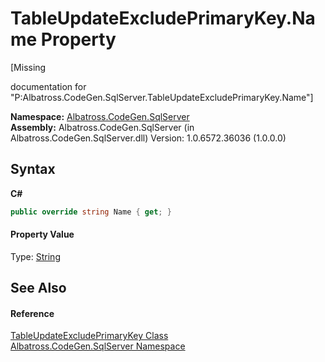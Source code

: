 # TableUpdateExcludePrimaryKey.Name Property 
 

\[Missing <summary> documentation for "P:Albatross.CodeGen.SqlServer.TableUpdateExcludePrimaryKey.Name"\]

**Namespace:**&nbsp;<a href="9727DDEC">Albatross.CodeGen.SqlServer</a><br />**Assembly:**&nbsp;Albatross.CodeGen.SqlServer (in Albatross.CodeGen.SqlServer.dll) Version: 1.0.6572.36036 (1.0.0.0)

## Syntax

**C#**<br />
``` C#
public override string Name { get; }
```


#### Property Value
Type: <a href="http://msdn2.microsoft.com/en-us/library/s1wwdcbf" target="_blank">String</a>

## See Also


#### Reference
<a href="5614C429">TableUpdateExcludePrimaryKey Class</a><br /><a href="9727DDEC">Albatross.CodeGen.SqlServer Namespace</a><br />